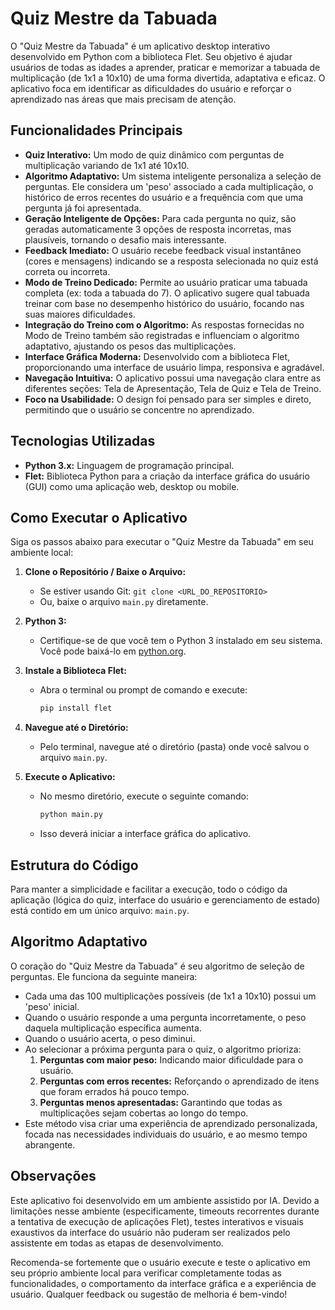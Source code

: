 # Quiz Mestre da Tabuada

O "Quiz Mestre da Tabuada" é um aplicativo desktop interativo desenvolvido em Python com a biblioteca Flet. Seu objetivo é ajudar usuários de todas as idades a aprender, praticar e memorizar a tabuada de multiplicação (de 1x1 a 10x10) de uma forma divertida, adaptativa e eficaz. O aplicativo foca em identificar as dificuldades do usuário e reforçar o aprendizado nas áreas que mais precisam de atenção.

## Funcionalidades Principais

*   **Quiz Interativo:** Um modo de quiz dinâmico com perguntas de multiplicação variando de 1x1 até 10x10.
*   **Algoritmo Adaptativo:** Um sistema inteligente personaliza a seleção de perguntas. Ele considera um 'peso' associado a cada multiplicação, o histórico de erros recentes do usuário e a frequência com que uma pergunta já foi apresentada.
*   **Geração Inteligente de Opções:** Para cada pergunta no quiz, são geradas automaticamente 3 opções de resposta incorretas, mas plausíveis, tornando o desafio mais interessante.
*   **Feedback Imediato:** O usuário recebe feedback visual instantâneo (cores e mensagens) indicando se a resposta selecionada no quiz está correta ou incorreta.
*   **Modo de Treino Dedicado:** Permite ao usuário praticar uma tabuada completa (ex: toda a tabuada do 7). O aplicativo sugere qual tabuada treinar com base no desempenho histórico do usuário, focando nas suas maiores dificuldades.
*   **Integração do Treino com o Algoritmo:** As respostas fornecidas no Modo de Treino também são registradas e influenciam o algoritmo adaptativo, ajustando os pesos das multiplicações.
*   **Interface Gráfica Moderna:** Desenvolvido com a biblioteca Flet, proporcionando uma interface de usuário limpa, responsiva e agradável.
*   **Navegação Intuitiva:** O aplicativo possui uma navegação clara entre as diferentes seções: Tela de Apresentação, Tela de Quiz e Tela de Treino.
*   **Foco na Usabilidade:** O design foi pensado para ser simples e direto, permitindo que o usuário se concentre no aprendizado.

## Tecnologias Utilizadas

*   **Python 3.x:** Linguagem de programação principal.
*   **Flet:** Biblioteca Python para a criação da interface gráfica do usuário (GUI) como uma aplicação web, desktop ou mobile.

## Como Executar o Aplicativo

Siga os passos abaixo para executar o "Quiz Mestre da Tabuada" em seu ambiente local:

1.  **Clone o Repositório / Baixe o Arquivo:**
    *   Se estiver usando Git: `git clone <URL_DO_REPOSITORIO>`
    *   Ou, baixe o arquivo `main.py` diretamente.

2.  **Python 3:**
    *   Certifique-se de que você tem o Python 3 instalado em seu sistema. Você pode baixá-lo em [python.org](https://www.python.org/).

3.  **Instale a Biblioteca Flet:**
    *   Abra o terminal ou prompt de comando e execute:
        ```bash
        pip install flet
        ```

4.  **Navegue até o Diretório:**
    *   Pelo terminal, navegue até o diretório (pasta) onde você salvou o arquivo `main.py`.

5.  **Execute o Aplicativo:**
    *   No mesmo diretório, execute o seguinte comando:
        ```bash
        python main.py
        ```
    *   Isso deverá iniciar a interface gráfica do aplicativo.

## Estrutura do Código

Para manter a simplicidade e facilitar a execução, todo o código da aplicação (lógica do quiz, interface do usuário e gerenciamento de estado) está contido em um único arquivo: `main.py`.

## Algoritmo Adaptativo

O coração do "Quiz Mestre da Tabuada" é seu algoritmo de seleção de perguntas. Ele funciona da seguinte maneira:

*   Cada uma das 100 multiplicações possíveis (de 1x1 a 10x10) possui um 'peso' inicial.
*   Quando o usuário responde a uma pergunta incorretamente, o peso daquela multiplicação específica aumenta.
*   Quando o usuário acerta, o peso diminui.
*   Ao selecionar a próxima pergunta para o quiz, o algoritmo prioriza:
    1.  **Perguntas com maior peso:** Indicando maior dificuldade para o usuário.
    2.  **Perguntas com erros recentes:** Reforçando o aprendizado de itens que foram errados há pouco tempo.
    3.  **Perguntas menos apresentadas:** Garantindo que todas as multiplicações sejam cobertas ao longo do tempo.
*   Este método visa criar uma experiência de aprendizado personalizada, focada nas necessidades individuais do usuário, e ao mesmo tempo abrangente.

## Observações

Este aplicativo foi desenvolvido em um ambiente assistido por IA. Devido a limitações nesse ambiente (especificamente, timeouts recorrentes durante a tentativa de execução de aplicações Flet), testes interativos e visuais exaustivos da interface do usuário não puderam ser realizados pelo assistente em todas as etapas de desenvolvimento.

Recomenda-se fortemente que o usuário execute e teste o aplicativo em seu próprio ambiente local para verificar completamente todas as funcionalidades, o comportamento da interface gráfica e a experiência de usuário. Qualquer feedback ou sugestão de melhoria é bem-vindo!
